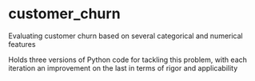 # customer_churn
Evaluating customer churn based on several categorical and numerical features

Holds three versions of Python code for tackling this problem, with each iteration an improvement on the last in terms of rigor and applicability

